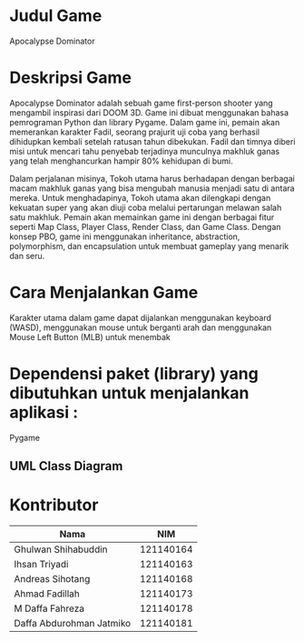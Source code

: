 # Judul Game

Apocalypse Dominator

# Deskripsi Game

Apocalypse Dominator adalah sebuah game first-person shooter yang mengambil inspirasi dari DOOM 3D. Game ini dibuat menggunakan bahasa pemrograman Python dan library Pygame. Dalam game ini, pemain akan memerankan karakter Fadil, seorang prajurit uji coba yang berhasil dihidupkan kembali setelah ratusan tahun dibekukan. Fadil dan timnya diberi misi untuk mencari tahu penyebab terjadinya munculnya makhluk ganas yang telah menghancurkan hampir 80% kehidupan di bumi.

Dalam perjalanan misinya, Tokoh utama harus berhadapan dengan berbagai macam makhluk ganas yang bisa mengubah manusia menjadi satu di antara mereka. Untuk menghadapinya, Tokoh utama akan dilengkapi dengan kekuatan super yang akan diuji coba melalui pertarungan melawan salah satu makhluk. Pemain akan memainkan game ini dengan berbagai fitur seperti Map Class, Player Class, Render Class, dan Game Class. Dengan konsep PBO, game ini menggunakan inheritance, abstraction, polymorphism, dan encapsulation untuk membuat gameplay yang menarik dan seru.

# Cara Menjalankan Game

Karakter utama dalam game dapat dijalankan menggunakan keyboard (WASD), menggunakan mouse untuk berganti arah dan menggunakan Mouse Left Button (MLB) untuk menembak

# Dependensi paket (library) yang dibutuhkan untuk menjalankan aplikasi :

Pygame

## UML Class Diagram

# Kontributor

| Nama                     | NIM       |
| ------------------------ | --------- |
| Ghulwan Shihabuddin      | 121140164 |
| Ihsan Triyadi            | 121140163 |
| Andreas Sihotang         | 121140168 |
| Ahmad Fadillah           | 121140173 |
| M Daffa Fahreza          | 121140178 |
| Daffa Abdurohman Jatmiko | 121140181 |
